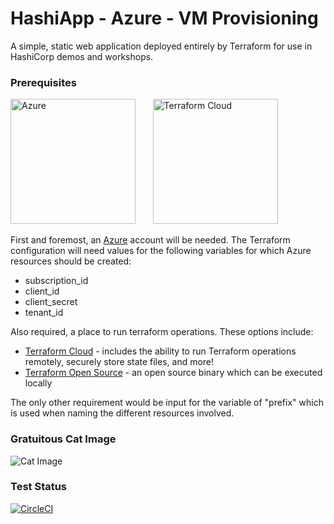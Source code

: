 # HashiApp - Azure - VM Provisioning

A simple, static web application deployed entirely by Terraform for use in HashiCorp demos and workshops.

### Prerequisites

<img src="https://logodix.com/logo/745893.png" alt="Azure" width="200"/> &nbsp; &nbsp; &nbsp; <img src="https://www.datocms-assets.com/2885/1603728375-blog-library-product-terraform-cloud.jpg" alt="Terraform Cloud" width="200"/>

First and foremost, an [Azure](https://azure.microsoft.com/en-us/) account will be needed. The Terraform configuration will need values for the following variables for which Azure resources should be created: 
- subscription_id
- client_id
- client_secret
- tenant_id

Also required, a place to run terraform operations. These options include:
- [Terraform Cloud](https://app.terraform.io) - includes the ability to run Terraform operations remotely, securely store state files, and more!
- [Terraform Open Source](https://www.terraform.io/downloads.html) - an open source binary which can be executed locally 

The only other requirement would be input for the variable of "prefix" which is used when naming the different resources involved. 

### Gratuitous Cat Image

![Cat Image](http://placekitten.com/g/800/400)

### Test Status

[![CircleCI](https://circleci.com/gh/hashicorp/hashicat-azure/tree/master.svg?style=svg)](https://circleci.com/gh/hashicorp/hashicat-azure/tree/master)
